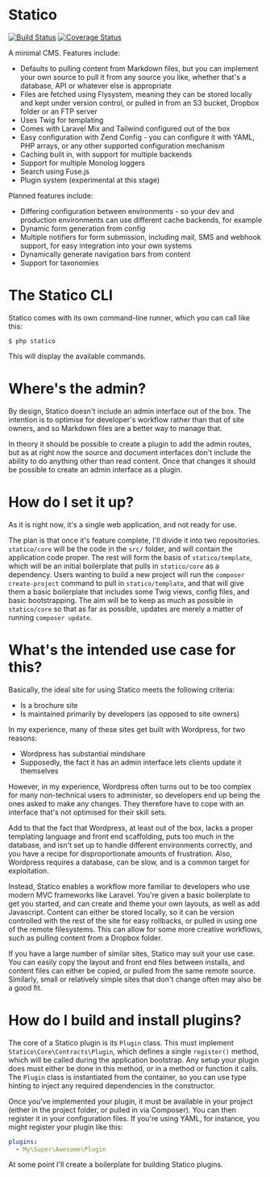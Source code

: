 # Statico

[![Build Status](https://travis-ci.org/matthewbdaly/statico.svg?branch=master)](https://travis-ci.org/matthewbdaly/statico)
[![Coverage Status](https://coveralls.io/repos/github/matthewbdaly/statico/badge.svg?branch=master)](https://coveralls.io/github/matthewbdaly/statico?branch=master)

A minimal CMS. Features include:

* Defaults to pulling content from Markdown files, but you can implement your own source to pull it from any source you like, whether that's a database, API or whatever else is appropriate
* Files are fetched using Flysystem, meaning they can be stored locally and kept under version control, or pulled in from an S3 bucket, Dropbox folder or an FTP server
* Uses Twig for templating
* Comes with Laravel Mix and Tailwind configured out of the box
* Easy configuration with Zend Config - you can configure it with YAML, PHP arrays, or any other supported configuration mechanism
* Caching built in, with support for multiple backends
* Support for multiple Monolog loggers
* Search using Fuse.js
* Plugin system (experimental at this stage)

Planned features include:

* Differing configuration between environments - so your dev and production environments can use different cache backends, for example
* Dynamic form generation from config
* Multiple notifiers for form submission, including mail, SMS and webhook support, for easy integration into your own systems
* Dynamically generate navigation bars from content
* Support for taxonomies

# The Statico CLI

Statico comes with its own command-line runner, which you can call like this:

```
$ php statico
```

This will display the available commands.

# Where's the admin?

By design, Statico doesn't include an admin interface out of the box. The intention is to optimise for developer's workflow rather than that of site owners, and so Markdown files are a better way to manage that.

In theory it should be possible to create a plugin to add the admin routes, but as at right now the source and document interfaces don't include the ability to do anything other than read content. Once that changes it should be possible to create an admin interface as a plugin.

# How do I set it up?

As it is right now, it's a single web application, and not ready for use.

The plan is that once it's feature complete, I'll divide it into two repositories. `statico/core` will be the code in the `src/` folder, and will contain the application code proper. The rest will form the basis of `statico/template`, which will be an initial boilerplate that pulls in `statico/core` as a dependency. Users wanting to build a new project will run the `composer create-project` command to pull in `statico/template`, and that will give them a basic boilerplate that includes some Twig views, config files, and basic bootstrapping. The aim will be to keep as much as possible in `statico/core` so that as far as possible, updates are merely a matter of running `composer update`.

# What's the intended use case for this?

Basically, the ideal site for using Statico meets the following criteria:

* Is a brochure site
* Is maintained primarily by developers (as opposed to site owners)

In my experience, many of these sites get built with Wordpress, for two reasons:

* Wordpress has substantial mindshare
* Supposedly, the fact it has an admin interface lets clients update it themselves

However, in my experience, Wordpress often turns out to be too complex for many non-technical users to administer, so developers end up being the ones asked to make any changes. They therefore have to cope with an interface that's not optimised for their skill sets.

Add to that the fact that Wordpress, at least out of the box, lacks a proper templating language and front end scaffolding, puts too much in the database, and isn't set up to handle different environments correctly, and you have a recipe for disproportionate amounts of frustration. Also, Wordpress requires a database, can be slow, and is a common target for exploitation.

Instead, Statico enables a workflow more familiar to developers who use modern MVC frameworks like Laravel. You're given a basic boilerplate to get you started, and can create and theme your own layouts, as well as add Javascript. Content can either be stored locally, so it can be version controlled with the rest of the site for easy rollbacks, or pulled in using one of the remote filesystems. This can allow for some more creative workflows, such as pulling content from a Dropbox folder.

If you have a large number of similar sites, Statico may suit your use case. You can easily copy the layout and front end files between installs, and content files can either be copied, or pulled from the same remote source. Similarly, small or relatively simple sites that don't change often may also be a good fit.

# How do I build and install plugins?

The core of a Statico plugin is its `Plugin` class. This must implement `Statico\Core\Contracts\Plugin`, which defines a single `register()` method, which will be called during the application bootstrap. Any setup your plugin does must either be done in this method, or in a method or function it calls. The `Plugin` class is instantiated from the container, so you can use type hinting to inject any required dependencies in the constructor.

Once you've implemented your plugin, it must be available in your project (either in the project folder, or pulled in via Composer). You can then register it in your configuration files. If you're using YAML, for instance, you might register your plugin like this:

```yml
plugins:
  - My\Super\Awesome\Plugin
```

At some point I'll create a boilerplate for building Statico plugins.
